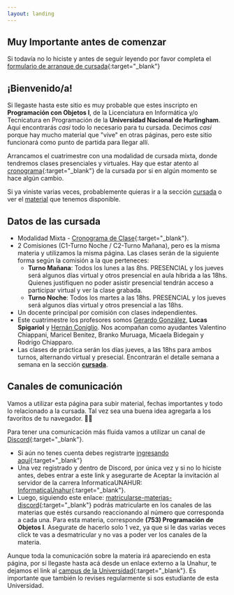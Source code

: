 ```yaml
---
layout: landing
---
```


## Muy Importante antes de comenzar
Si todavía no lo hiciste y antes de seguír leyendo por favor completa el [formulario de arranque de cursada](https://forms.gle/gH6wtAL1zvG5K9yF8){:target="_blank"}

## ¡Bienvenido/a!

Si llegaste hasta este sitio es muy probable que estes inscripto en **Programación con Objetos I**, de la Licenciatura en Informática y/o Tecnicatura en Programación de la **Universidad Nacional de Hurlingham**. Aquí encontrarás _casi_ todo lo necesario para tu cursada. Decimos _casi_ porque hay mucho material que "vive" en otras páginas, pero este sitio funcionará como punto de partida para llegar allí.

Arrancamos el cuatrimestre con una modalidad de cursada mixta, donde tendremos clases presenciales y virtuales. Hay que estar atento al [cronograma](https://docs.google.com/spreadsheets/d/18ggaTNvskbmRmTJTei0nKN87wr91W97rbLeLWTcWqn8/edit?usp=sharing){:target="_blank"} de la cursada por si en algún momento se hace algún cambio. 

Si ya viniste varias veces, probablemente quieras ir a la sección [cursada](/cursada) o ver el [material](/material) que tenemos disponible.


## Datos de las cursada

* Modalidad Mixta - [Cronograma de Clase](https://docs.google.com/spreadsheets/d/18ggaTNvskbmRmTJTei0nKN87wr91W97rbLeLWTcWqn8/edit?usp=sharing){:target="_blank"}. 
* 2 Comisiones (C1-Turno Noche / C2-Turno Mañana), pero es la misma materia y utilizamos la misma página. Las clases serán de la siguiente forma según la comisión a la que perteneces:
  - **Turno Mañana**: Todos los lunes a las 8hs. PRESENCIAL y los jueves será algunos días virtual y otros presencial en aula híbrida a las 18hs. Quienes justifiquen no poder asistir presencial tendrán acceso a participar virtual y ver la clase grabada.
  - **Turno Noche**: Todos los martes a las 18hs. PRESENCIAL y los jueves será algunos días virtual y otros presencial a las 18hs. 
* Un docente principal por comisión con clases independientes. 
* Este cuatrimestre los profesores somos [Gerardo González](https://youtu.be/Mz30L5TGsfY), **Lucas Spigariol** y [Hernán Coniglio](https://youtu.be/iPU9JsnCkB0). Nos acompañan como ayudantes Valentino Chiappani, Maricel Benitez, Branko Muruaga, Micaela Bidegain y Rodrigo Chiapparo.
* Las clases de práctica serán los días jueves, a las 18hs para ambos turnos, alternando virtual y presecial. Encontrarán el detalle semana a semana en la sección **[cursada](/cursada)**.

## Canales de comunicación

Vamos a utilizar esta página para subir material, fechas importantes y todo lo relacionado a la cursada. Tal vez sea una buena idea agregarla a los favoritos de tu navegador. :link::globe_with_meridians:

Para tener una comunicación más fluida vamos a utilizar un canal de [Discord](https://www.discordapp.com){:target="_blank"}.
* Si aún no tenes cuenta debes registrarte [ingresando aquí](https://www.discordapp.com){:target="_blank"}
* Una vez registrado y dentro de Discord, por única vez y si no lo hiciste antes, debes entrar a este link y asegurarte de Aceptar la invitación al servidor de la carrera InformaticaUNAHUR: [InformaticaUnahur](https://discord.gg/tqyHtPt){:target="_blank"}.
* Luego, siguiendo este enlace: [matricularse-materias-discord](https://discord.com/channels/656909199510601744/1088949265306501130){:target="_blank"} podrás matricularte en los canales de las materias que estés cursando reaccionando al número que corresponda a cada una. Para esta materia, corresponde **(753) Programación de Objetos I**. Asegurate de hacerlo solo 1 vez, ya que si le das varias veces click te vas a desmatricular y no vas a poder ver los canales de la materia.

Aunque toda la comunicación sobre la materia irá apareciendo en esta página, por si llegaste hasta acá desde un enlace externo a la Unahur, te dejamos el link al [campus de la Universidad](https://campus2023.unahur.edu.ar/login/index.php){:target="_blank"}. Es importante que también lo revises regularmente si sos estudiante de esta Universidad.



